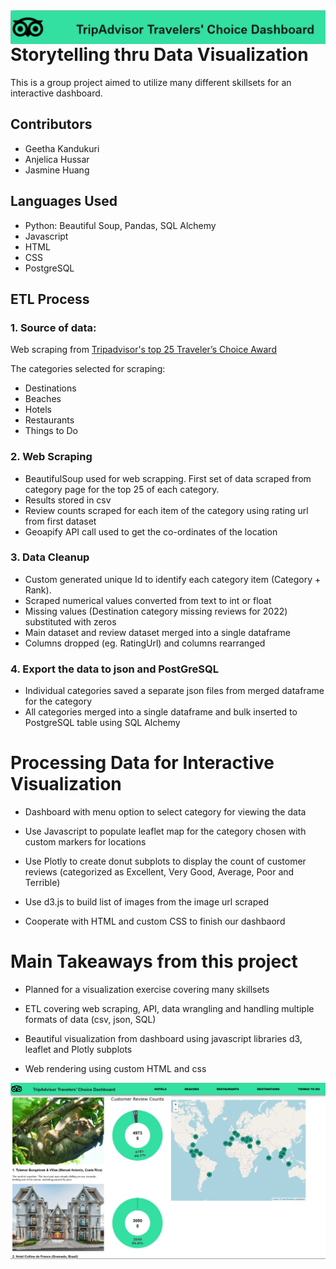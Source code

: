 <img align=left src="https://github.com/geethakan/Proj3-Interactive-Dashboard/blob/main/static/images/logoandtext.png">
  
# Storytelling thru Data Visualization
  
This is a group project aimed to utilize many different skillsets for an interactive dashboard. 


## Contributors
  
- Geetha Kandukuri
- Anjelica Hussar
- Jasmine Huang
  
## Languages Used
* Python: Beautiful Soup, Pandas, SQL Alchemy
* Javascript
* HTML
* CSS
* PostgreSQL


## ETL Process

### 1. Source of data:

Web scraping from [Tripadvisor's top 25 Traveler’s Choice Award ]( https://www.tripadvisor.com/TravelersChoice)

The categories selected for scraping:
* Destinations
* Beaches
* Hotels
* Restaurants
* Things to Do

### 2. Web Scraping

* BeautifulSoup used for web scrapping. First set of data scraped from category page for the top 25 of each category.
* Results stored in csv
* Review counts scraped for each item of the category using rating url from first dataset
* Geoapify API call used to get the co-ordinates of the location

### 3. Data Cleanup

* Custom generated unique Id to identify each category item (Category + Rank).
* Scraped numerical values converted from text to int or float
* Missing values (Destination category missing reviews for 2022) substituted with zeros
* Main dataset and review dataset merged into a single dataframe
* Columns dropped (eg. RatingUrl) and columns rearranged

### 4. Export the data to json and PostGreSQL

* Individual categories saved a separate json files from merged dataframe for the category
* All categories merged into a single dataframe and bulk inserted to PostgreSQL table using SQL Alchemy

# Processing Data for Interactive Visualization

* Dashboard with menu option to select category for viewing the data

* Use Javascript to populate leaflet map for the category chosen with custom markers for locations

* Use Plotly to create donut subplots to display the count of customer reviews (categorized as Excellent, Very Good, Average, Poor and Terrible)

* Use d3.js to build list of images from the image url scraped

* Cooperate with HTML and custom CSS to finish our dashbaord


# Main Takeaways from this project

* Planned for a visualization exercise covering many skillsets

* ETL covering web scraping, API, data wrangling and handling multiple formats of data (csv, json, SQL)

* Beautiful visualization from dashboard using javascript libraries d3, leaflet and Plotly subplots

* Web rendering using custom HTML and css

<img align=left src="https://github.com/geethakan/Proj3-Interactive-Dashboard/blob/main/static/images/dashboard.png">
